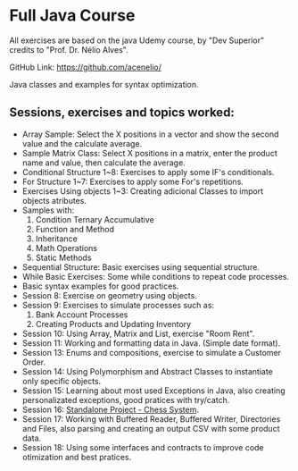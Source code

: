 # Full Java Course

All exercises are based on the java Udemy course, by "Dev Superior" credits to "Prof. Dr. Nélio Alves".

GitHub Link: https://github.com/acenelio/

Java classes and examples for syntax optimization.

## Sessions, exercises and topics worked:
- Array Sample: Select the X positions in a vector and show the second value and the calculate average.
- Sample Matrix Class: Select X positions in a matrix, enter the product name and value, then calculate the average.
- Conditional Structure 1~8: Exercises to apply some IF's conditionals.
- For Structure 1~7: Exercises to apply some For's repetitions.
- Exercises Using objects 1~3: Creating adicional Classes to import objects atributes.
- Samples with:
   1. Condition Ternary Accumulative
   2. Function and Method
   3. Inheritance
   4. Math Operations
   5. Static Methods
- Sequential Structure: Basic exercises using sequential structure.
- While Basic Exercises: Some while conditions to repeat code processes.
- Basic syntax examples for good practices.
- Session 8: Exercise on geometry using objects.
- Session 9: Exercises to simulate processes such as:
   1. Bank Account Processes
   2. Creating Products and Updating Inventory
- Session 10: Using Array, Matrix and List, exercise "Room Rent".
- Session 11: Working and formatting data in Java. (Simple date format).
- Session 13: Enums and compositions, exercise to simulate a Customer Order.
- Session 14: Using Polymorphism and Abstract Classes to instantiate only specific objects.
- Session 15: Learning about most used Exceptions in Java, also creating personalizated exceptions, good pratices with try/catch.
- Session 16: [Standalone Project - Chess System](https://github.com/icarocamillo/chess-system-java).
- Session 17: Working with Buffered Reader, Buffered Writer, Directories and Files, also parsing and creating an output CSV with some product data.
- Session 18: Using some interfaces and contracts to improve code otimization and best pratices.
